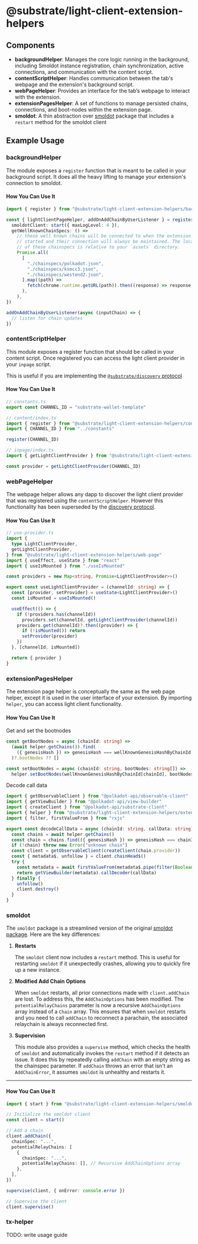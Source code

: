 # @substrate/light-client-extension-helpers

## Components

- **backgroundHelper**: Manages the core logic running in the background, including Smoldot instance registration, chain synchronization, active connections, and communication with the content script.
- **contentScriptHelper**: Handles communication between the tab's webpage and the extension's background script.
- **webPageHelper**: Provides an interface for the tab’s webpage to interact with the extension.
- **extensionPagesHelper**: A set of functions to manage persisted chains, connections, and boot-nodes within the extension page.
- **smoldot**: A thin abstraction over [smoldot](https://github.com/smol-dot/smoldot) package that includes a `restart` method for the smoldot client

## Example Usage

### backgroundHelper

The module exposes a `register` function that is meant to be called in your background
script. It does all the heavy lifting to manage your extension's connection to smoldot.

#### How You Can Use It

```ts
import { register } from "@substrate/light-client-extension-helpers/background"

const { lightClientPageHelper, addOnAddChainByUserListener } = register({
  smoldotClient: start({ maxLogLevel: 4 }),
  getWellKnownChainSpecs: () =>
    // these well known chains will be connected to when the extension is
    // started and their connection will always be maintained. The location
    // of these chainspecs is relative to your `assets` directory.
    Promise.all(
      [
        "./chainspecs/polkadot.json",
        "./chainspecs/ksmcc3.json",
        "./chainspecs/westend2.json",
      ].map((path) =>
        fetch(chrome.runtime.getURL(path)).then((response) => response.text()),
      ),
    ),
})

addOnAddChainByUserListener(async (inputChain) => {
  // listen for chain updates
})
```

### contentScriptHelper

This module exposes a register function that should be called in your content
script. Once registered you can access the light client provider in your `inpage`
script.

This is useful if you are implementing the [`@substrate/discovery` protocol](../discovery)

#### How You Can Use It

```ts
// constants.ts
export const CHANNEL_ID = "substrate-wallet-template"
```

```ts
// content/index.ts
import { register } from "@substrate/light-client-extension-helpers/content-script"
import { CHANNEL_ID } from "../constants"

register(CHANNEL_ID)
```

```ts
// inpage/index.ts
import { getLightClientProvider } from "@substrate/light-client-extension-helpers/web-page"

const provider = getLightClientProvider(CHANNEL_ID)
```

### webPageHelper

The webpage helper allows any dapp to discover the light client provider that
was registered using the `contentScriptHelper`. However this functionality
has been superseded by the [discovery protocol](../discovery).

#### How You Can Use It

```ts
// use-provider.ts
import {
  type LightClientProvider,
  getLightClientProvider,
} from "@substrate/light-client-extension-helpers/web-page"
import { useEffect, useState } from "react"
import { useIsMounted } from "./useIsMounted"

const providers = new Map<string, Promise<LightClientProvider>>()

export const useLightClientProvider = (channelId: string) => {
  const [provider, setProvider] = useState<LightClientProvider>()
  const isMounted = useIsMounted()

  useEffect(() => {
    if (!providers.has(channelId))
      providers.set(channelId, getLightClientProvider(channelId))
    providers.get(channelId)?.then((provider) => {
      if (!isMounted()) return
      setProvider(provider)
    })
  }, [channelId, isMounted])

  return { provider }
}
```

### extensionPagesHelper

The extension page helper is conceptually the same as the web page helper,
except it is used in the user interface of your extension. By importing `helper`,
you can access light client functionality.

#### How You Can Use It

Get and set the bootnodes

```ts
const getBootNodes = async (chainId: string) =>
  (await helper.getChains()).find(
    ({ genesisHash }) => genesisHash === wellKnownGenesisHashByChainId[chainId],
  )?.bootNodes ?? []

const setBootNodes = async (chainId: string, bootNodes: string[]) =>
  helper.setBootNodes(wellKnownGenesisHashByChainId[chainId], bootNodes)
```

Decode call data

```ts
import { getObservableClient } from "@polkadot-api/observable-client"
import { getViewBuilder } from "@polkadot-api/view-builder"
import { createClient } from "@polkadot-api/substrate-client"
import { helper } from "@substrate/light-client-extension-helpers/extension-page"
import { filter, firstValueFrom } from "rxjs"

export const decodeCallData = async (chainId: string, callData: string) => {
  const chains = await helper.getChains()
  const chain = chains.find(({ genesisHash }) => genesisHash === chainId)
  if (!chain) throw new Error("unknown chain")
  const client = getObservableClient(createClient(chain.provider))
  const { metadata$, unfollow } = client.chainHead$()
  try {
    const metadata = await firstValueFrom(metadata$.pipe(filter(Boolean)))
    return getViewBuilder(metadata).callDecoder(callData)
  } finally {
    unfollow()
    client.destroy()
  }
}
```

### smoldot

The `smoldot` package is a streamlined version of the original
[smoldot package](https://github.com/smol-dot/smoldot). Here are the key
differences:

1. **Restarts**

   The `smoldot` client now includes a `restart` method. This is useful for
   restarting `smoldot` if it unexpectedly crashes, allowing you to quickly
   fire up a new instance.

2. **Modified Add Chain Options**

   When `smoldot` restarts, all prior connections made with `client.addChain`
   are lost. To address this, the `AddChainOptions` has been modified. The
   `potentialRelayChains` parameter is now a recursive `AddChainOptions` array
   instead of a `Chain` array. This ensures that when `smoldot` restarts and
   you need to call `addChain` to reconnect a parachain, the associated
   relaychain is always reconnected first.

3. **Supervision**

   This module also provides a `supervise` method, which checks the health of
   `smoldot` and automatically invokes the `restart` method if it detects an
   issue. It does this by repeatedly calling `addChain` with an empty string as
   the chainspec parameter. If `addChain` throws an error that isn't an
   `AddChainError`, it assumes `smoldot` is unhealthy and restarts it.

---

#### How You Can Use It

```ts
import { start } from "@substrate/light-client-extension-helpers/smoldot"

// Initialize the smoldot client
const client = start()

// Add a chain
client.addChain({
  chainSpec: "...",
  potentialRelayChains: [
    {
      chainSpec: "...",
      potentialRelayChains: [], // Recursive AddChainOptions array
    },
  ],
})

supervise(client, { onError: console.error })

// Supervise the client
client.supervise()
```

### tx-helper

TODO: write usage guide
